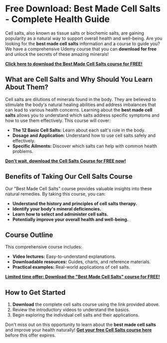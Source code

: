# Free Download: Best Made Cell Salts - Complete Health Guide

Cell salts, also known as tissue salts or biochemic salts, are gaining popularity as a natural way to support overall health and well-being. Are you looking for the **best made cell salts** information and a course to guide you? We have a comprehensive Udemy course that you can **download for free** and unlock the secrets of these amazing minerals!

[**Click here to download the Best Made Cell Salts course for FREE!**](https://udemywork.com/best-made-cell-salts)

## What are Cell Salts and Why Should You Learn About Them?

Cell salts are dilutions of minerals found in the body. They are believed to stimulate the body's natural healing abilities and address imbalances that can lead to various health concerns. Learning about the **best made cell salts** allows you to understand which salts address specific symptoms and how to use them effectively. This course will cover:

*   **The 12 Basic Cell Salts:** Learn about each salt's role in the body.
*   **Dosage and Application:** Understand how to use cell salts safely and effectively.
*   **Specific Ailments:** Discover which salts can help with common health problems.

[**Don't wait, download the Cell Salts Course for FREE now!**](https://udemywork.com/best-made-cell-salts)

## Benefits of Taking Our Cell Salts Course

Our "Best Made Cell Salts" course provides valuable insights into these natural remedies. By taking this course, you can:

*   **Understand the history and principles of cell salts therapy.**
*   **Identify your body's mineral deficiencies.**
*   **Learn how to select and administer cell salts.**
*   **Potentially improve your overall health and well-being.**

## Course Outline

This comprehensive course includes:

*   **Video lectures:** Easy-to-understand explanations.
*   **Downloadable resources:** Guides, charts, and reference materials.
*   **Practical examples:** Real-world applications of cell salts.

[**Limited time offer: Download the "Best Made Cell Salts" course for FREE!**](https://udemywork.com/best-made-cell-salts)

## How to Get Started

1.  **Download** the complete cell salts course using the link provided above.
2.  Review the introductory videos to understand the basics.
3.  Begin exploring the individual cell salts and their applications.

Don't miss out on this opportunity to learn about the **best made cell salts** and improve your health naturally! **[Get your free Cell Salts course here](https://udemywork.com/best-made-cell-salts)** before this offer expires.
